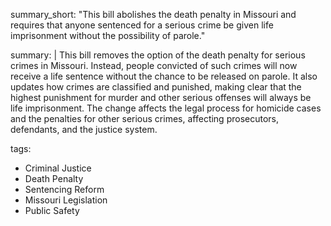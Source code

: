 summary_short: "This bill abolishes the death penalty in Missouri and requires that anyone sentenced for a serious crime be given life imprisonment without the possibility of parole."

summary: |
  This bill removes the option of the death penalty for serious crimes in Missouri. Instead, people convicted of such crimes will now receive a life sentence without the chance to be released on parole. It also updates how crimes are classified and punished, making clear that the highest punishment for murder and other serious offenses will always be life imprisonment. The change affects the legal process for homicide cases and the penalties for other serious crimes, affecting prosecutors, defendants, and the justice system.

tags:
  - Criminal Justice
  - Death Penalty
  - Sentencing Reform
  - Missouri Legislation
  - Public Safety
